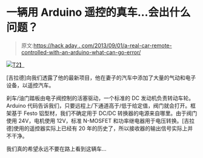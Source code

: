 # 一辆用 Arduino 遥控的真车…会出什么问题？

> 原文:[https://hack aday . com/2013/09/01/a-real-car-remote-controlled-with-an-arduino-what-can-go-error/](https://hackaday.com/2013/09/01/a-real-car-remote-controlled-with-an-arduino-what-could-go-wrong/)

[![](../Images/5ba47e3ba927d841650e25aec9109387.png)T2】](http://hackaday.com/wp-content/uploads/2013/09/fd1h4zthkzavjfz-large.jpg)

[吉拉德]向我们透露了他的最新项目，他在妻子的汽车中添加了大量的气动和电子设备，以遥控汽车。

刹车/油门踏板由电子阀控制的活塞驱动，一个标准的 DC 发动机负责转动车轮。Arduino 代码告诉我们，只要远程上/下通道高于/低于给定值，阀门就会打开。框架基于 Festo 铝型材，我们不确定用于 DC/DC 转换器的电源来自哪里。由于阀门使用 24V，电机使用 12V，标准 N-MOSFET 和功率继电器用于电压转换。[吉拉德]使用的遥控器实际上已经有 20 年的历史了，所以接收器的输出信号实际上并不干净。

我们真的希望永远不要在路上看到这辆车…